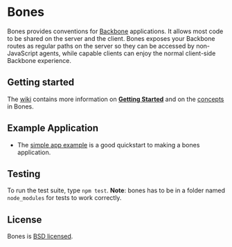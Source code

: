 # Bones

Bones provides conventions for [Backbone](http://documentcloud.github.com/backbone/) applications. It allows most code to be shared on the server and the client. Bones exposes your Backbone routes as regular paths on the server so they can be accessed by non-JavaScript agents, while capable clients can enjoy the normal client-side Backbone experience.

## Getting started

The [wiki](https://github.com/developmentseed/bones/wiki) contains more information
on [**Getting Started**](https://github.com/developmentseed/bones/wiki/Getting-Started)
and on the [concepts](https://github.com/developmentseed/bones/wiki/Plugin-Architecture) in Bones.

## Example Application

* The [simple app example](https://github.com/developmentseed/bones/tree/master/examples/simple) is
  a good quickstart to making a bones application.

## Testing

To run the test suite, type `npm test`. **Note**: bones has to be in a folder named `node_modules` for tests to work correctly.

## License

Bones is [BSD licensed](https://github.com/developmentseed/bones/raw/master/LICENSE).
